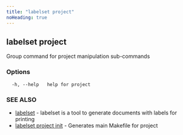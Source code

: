 ```yaml
---
title: "labelset project"
noHeading: true
---
```

## labelset project

Group command for project manipulation sub-commands

### Options

```
  -h, --help   help for project
```

### SEE ALSO

* [labelset](labelset.md)	 - labelset is a tool to generate documents with labels for printing
* [labelset project init](labelset_project_init.md)	 - Generates main Makefile for project

